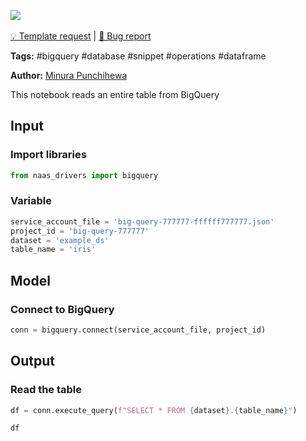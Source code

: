 <a href="https://app.naas.ai/user-redirect/naas/downloader?url=https://raw.githubusercontent.com/jupyter-naas/awesome-notebooks/master/BigQuery/BigQuery_Read_Table.ipynb" target="_parent"><img src="https://naasai-public.s3.eu-west-3.amazonaws.com/open_in_naas.svg"/></a><br><br><a href="https://github.com/jupyter-naas/awesome-notebooks/issues/new?assignees=&labels=&template=template-request.md&title=Tool+-+Action+of+the+notebook+">💡 Template request</a> | <a href="https://github.com/jupyter-naas/awesome-notebooks/issues/new?assignees=&labels=&template=bug_report.md&title=BigQuery+-+Read+Table:+Error+short+description">🚨 Bug report</a>

**Tags:** #bigquery #database #snippet #operations #dataframe

**Author:** [Minura Punchihewa](https://www.linkedin.com/in/minurapunchihewa/)

This notebook reads an entire table from BigQuery

## Input

### Import libraries


```python
from naas_drivers import bigquery
```

### Variable


```python
service_account_file = 'big-query-777777-ffffff777777.json'
project_id = 'big-query-777777'
dataset = 'example_ds'
table_name = 'iris'
```

## Model

### Connect to BigQuery


```python
conn = bigquery.connect(service_account_file, project_id)
```

## Output

### Read the table


```python
df = conn.execute_query(f"SELECT * FROM {dataset}.{table_name}")
```


```python
df
```

